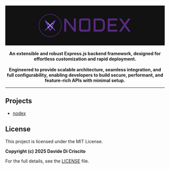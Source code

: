 <p align="center">
 <img alt="nodex logo" src="./assets/md.png" />
</p>

<p align="center"><strong>An extensible and robust Express.js backend framework, designed for effortless customization and rapid deployment.</br></br>Engineered to provide scalable architecture, seamless integration, and full configurability, enabling developers to build secure, performant, and feature-rich APIs with minimal setup.</strong></p>

---

## Projects

- [nodex](./packages/nodex/README.md)

## License

This project is licensed under the MIT License.

**Copyright (c) 2025 Davide Di Criscito**

For the full details, see the [LICENSE](./LICENSE) file.
